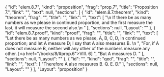 {
  "id": "elem.8.7",
  "kind": "proposition",
  "frag": "prop.7",
  "title": "Proposition 7.",
  "link": "",
  "text": null,
  "sections": [
    {
      "id": "elem.8.7.theorem",
      "kind": "theorem",
      "frag": "",
      "title": "",
      "link": "",
      "text": [
        "\n       If there be as many numbers as we please in continued proportion, and the first measure the last, it will measure the second also.\n      "
      ],
      "sections": null,
      "Layout": ""
    },
    {
      "id": "elem.8.7.proof",
      "kind": "proof",
      "frag": "",
      "title": "",
      "link": "",
      "text": [
        "Let there be as many numbers as we please, A, B, C, D, in continued proportion; and let A measure D; I say that A also measures B. \n      ",
        "For, if A does not measure B, neither will any other of the numbers measure any other. [<a href=\"/books/8/#prop.6\">VIII. 6</a>] ",
        "But A measures D. "
      ],
      "sections": null,
      "Layout": ""
    },
    {
      "id": "",
      "kind": "qed",
      "frag": "",
      "title": "",
      "link": "",
      "text": [
        "Therefore A also measures B. Q. E. D."
      ],
      "sections": null,
      "Layout": ""
    }
  ],
  "Layout": "proposition"
}
